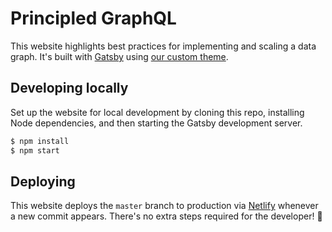 # Principled GraphQL

This website highlights best practices for implementing and scaling a data graph. It's built with [Gatsby](https://gatsbyjs.org) using [our custom theme](https://github.com/apollographql/gatsby-theme-apollo/packages/gatsby-theme-apollo).

## Developing locally

Set up the website for local development by cloning this repo, installing Node dependencies, and then starting the Gatsby development server.

```bash
$ npm install
$ npm start
```

## Deploying

This website deploys the `master` branch to production via [Netlify](https://netlify.com) whenever a new commit appears. There's no extra steps required for the developer! :tada:
